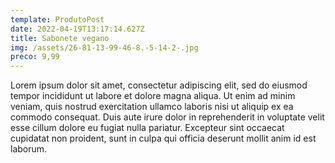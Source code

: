 ```yaml
---
template: ProdutoPost
date: 2022-04-19T13:17:14.627Z
title: Sabonete vegano
img: /assets/26-81-13-99-46-8.-5-14-2-.jpg
preco: 9,99
---
```

Lorem ipsum dolor sit amet, consectetur adipiscing elit, sed do eiusmod tempor incididunt ut labore et dolore magna aliqua. Ut enim ad minim veniam, quis nostrud exercitation ullamco laboris nisi ut aliquip ex ea commodo consequat. Duis aute irure dolor in reprehenderit in voluptate velit esse cillum dolore eu fugiat nulla pariatur. Excepteur sint occaecat cupidatat non proident, sunt in culpa qui officia deserunt mollit anim id est laborum.